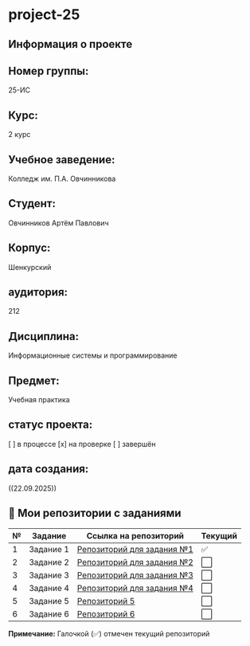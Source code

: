# project-25

## Информация о проекте

## Номер группы:
 25-ИС

## Курс: 
2 курс  

## Учебное заведение:
 Колледж им. П.А. Овчинникова

 ## Студент:
 Овчинников Артём Павлович

## Корпус: 
Шенкурский

## аудитория:
212

## Дисциплина: 
Информационные системы и программирование

## Предмет: 
 Учебная практика

## статус проекта:
[ ] в процессе
[x] на проверке
[ ] завершён

## дата создания:
((22.09.2025))

## 📁 Мои репозитории с заданиями

| № | Задание | Ссылка на репозиторий | Текущий |
|---|---------|----------------------|---------|
| 1 | Задание 1 | [Репозиторий для задания №1](https://github.com/Art-021/project-25.git) | ✅ |
| 2 | Задание 2 | [Репозиторий для задания №2](https://github.com/Art-021/RPS.git) | ⬜ |
| 3 | Задание 3 | [Репозиторий для задания №3](https://github.com/Art-021/RPS-1.git) | ⬜ |
| 4 | Задание 4 | [Репозиторий для задания №4](https://github.com/Fram1se/task003.git) | ⬜ |
| 5 | Задание 5 | [Репозиторий 5](https://github.com/Art-021/work-5.git) | ⬜ |
| 6 | Задание 6 | [Репозиторий 6]() | ⬜ |

**Примечание:** Галочкой (✅) отмечен текущий репозиторий